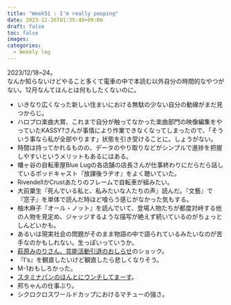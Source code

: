 ```yaml
---
title: "Week51 : I'm really pooping"
date: 2023-12-26T01:35:49+09:00
draft: false
toc: false
images:
categories:
  - Weekly log
---
```

2023/12/18~24。  
なんか知らないけどやること多くて電車の中で本読む以外自分の時間的なやつがない。12月なんてほんとは何もしたくないのに。

<!--more-->

- いきなり広くなった新しい住まいにおける無駄の少ない自分の動線がまだ見つからじ。
- ハロプロ楽曲大賞、これまで自分が触ってなかった楽曲部門の映像編集をやっていたKASSY?さんが事情により作業できなくなってしまったので、「そういう事なら私が全部やります」状態を引き受けることに。しょうがない。
- 時間は持ってかれるものの、データのやり取りなどがシンプルで進捗を把握しやすいというメリットもあるにはある。
- 幡ヶ谷の自転車屋Blue Lugの各店舗の店長さんが仕事終わりにだらだら話しているポッドキャスト『放課後ラヂオ』をよく聴いていた。
- RivendellかCrustあたりのフレームで自転車が組みたい。
- 大前粟生『死んでいる私と、私みたいな人たちの声』読んだ。『文藝』で『窓子』を単体で読んだ時ほど喰らう感じがなかった気もする。
- 柚木麻子『オール・ノット』を読んでいて、登場人物たちが都度対峙する他の人物を見定め、ジャッジするような描写が絶えず続いているのがちょっとしんどいかも。
- あるいは現実社会の問題がそのまま物語の中で語られているみたいなのが苦手なのかもしれない。生っぽいっていうか。
- [萩原みのりさん、芸能活動引退のおしらせ](https://www.instagram.com/p/C1LgHGZRlDK/)のショック。
- 『I's』を観直したいけど観直したら悲しくなりそう。
- M-1おもしろかった。
- [スタミナパンのほんとにウンチしてまーす](https://www.youtube.com/watch?v=GPK_xqT3gaQ)。
- 邦ちゃんの仕事ぶり。
- シクロクロスワールドカップにおけるマチューの強さ。
